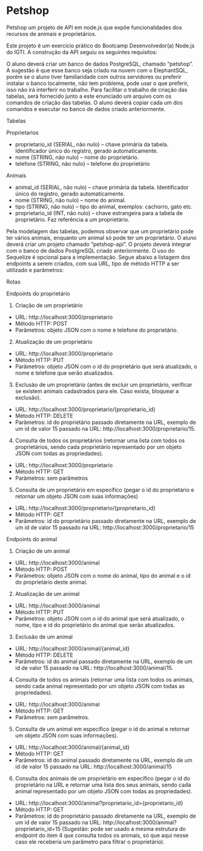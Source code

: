 # Petshop

Petshop um projeto de API em node.js que expõe funcionalidades dos recursos de animais e proprietários.

Este projeto é um exercício prático do Bootcamp Desenvolvedor(a) Node.js do IGTI. A construção da API seguiu os seguintes requisitos:

O aluno deverá criar um banco de dados PostgreSQL, chamado “petshop”. A sugestão é que esse banco seja criado na nuvem com o ElephantSQL, porém se o aluno tiver familiaridade com outros servidores ou preferir instalar o banco localmente, não tem problema, pode usar o que preferir, isso não irá interferir no trabalho. Para facilitar o trabalho de criação das tabelas, será fornecido junto a este enunciado um arquivo com os comandos de criação das tabelas. O aluno deverá copiar cada um dos comandos e executar no banco de dados criado anteriormente.

Tabelas

Proprietarios
- proprietario_id (SERIAL, não nulo) – chave primária da tabela. Identificador único do
registro, gerado automaticamente.
- nome (STRING, não nulo) – nome do proprietário.
- telefone (STRING, não nulo) – telefone do proprietário

Animais
- animal_id (SERIAL, não nulo) – chave primária da tabela. Identificador único do registro,
gerado automaticamente.
- nome (STRING, não nulo) – nome do animal.
- tipo (STRING, não nulo) – tipo do animal, exemplos: cachorro, gato etc.
- proprietario_id (INT, não nulo) – chave estrangeira para a tabela de proprietário. Faz
referência a um proprietário.

Pela modelagem das tabelas, podemos observar que um proprietário pode ter vários animais, enquanto um animal só pode ter um proprietário. O aluno deverá criar um projeto chamado “petshop-api”. O projeto deverá integrar com o banco de dados PostgreSQL criado anteriormente. O uso do Sequelize é opcional para a implementação. Segue abaixo a listagem dos endpoints a serem criados, com sua URL, tipo de método HTTP a ser utilizado e parâmetros:

Rotas

Endpoints do proprietário
1) Criação de um proprietário
- URL: http://localhost:3000/proprietario
- Método HTTP: POST
- Parâmetros: objeto JSON com o nome e telefone do proprietário.
2) Atualização de um proprietário
- URL: http://localhost:3000/proprietario
- Método HTTP: PUT
- Parâmetros: objeto JSON com o id do proprietário que será atualizado, o nome e
telefone que serão atualizados.
3) Exclusão de um proprietário (antes de excluir um proprietário, verificar se existem
animais cadastrados para ele. Caso exista, bloquear a exclusão).
- URL: http://localhost:3000/proprietario/{proprietario_id}
- Método HTTP: DELETE
- Parâmetros: id do proprietário passado diretamente na URL, exemplo de um id de
valor 15 passado na URL: http://localhost:3000/proprietario/15.
4) Consulta de todos os proprietários (retornar uma lista com todos os proprietários, sendo
cada proprietário representado por um objeto JSON com todas as propriedades).
- URL: http://localhost:3000/proprietario
- Método HTTP: GET
- Parâmetros: sem parâmetros
5) Consulta de um proprietário em específico (pegar o id do proprietário e retornar um objeto
JSON com suas informações)
- URL: http://localhost:3000/proprietario/{proprietario_id}
- Método HTTP: GET
- Parâmetros: id do proprietário passado diretamente na URL, exemplo de um id de
valor 15 passado na URL: http://localhost:3000/proprietario/15

Endpoints do animal
1) Criação de um animal
- URL: http://localhost:3000/animal
- Método HTTP: POST
- Parâmetros: objeto JSON com o nome do animal, tipo do animal e o id do
proprietário deste animal.
2) Atualização de um animal
- URL: http://localhost:3000/animal
- Método HTTP: PUT
- Parâmetros: objeto JSON com o id do animal que será atualizado, o nome, tipo e
id do proprietário do animal que serão atualizados.
3) Exclusão de um animal
- URL: http://localhost:3000/animal/{animal_id}
- Método HTTP: DELETE
- Parâmetros: id do animal passado diretamente na URL, exemplo de um id de valor
15 passado na URL: http://localhost:3000/animal/15.
4) Consulta de todos os animais (retornar uma lista com todos os animais, sendo cada
animal representado por um objeto JSON com todas as propriedades).
- URL: http://localhost:3000/animal
- Método HTTP: GET
- Parâmetros: sem parâmetros.
5) Consulta de um animal em específico (pegar o id do animal e retornar um objeto JSON
com suas informações).
- URL: http://localhost:3000/animal/{animal_id}
- Método HTTP: GET
- Parâmetros: id do animal passado diretamente na URL, exemplo de um id de valor
15 passado na URL: http://localhost:3000/animal/15
6) Consulta dos animais de um proprietário em específico (pegar o id do proprietário na
URL e retornar uma lista dos seus animais, sendo cada animal representado por um objeto
JSON com todas as propriedades).
- URL: http://localhost:3000/animal?proprietario_id={proprietario_id}
- Método HTTP: GET
- Parâmetros: id do proprietário passado diretamente na URL, exemplo de um id de
valor 15 passado na URL: http://localhost:3000/animal?proprietario_id=15 (Sugestão: pode
ser usado a mesma estrutura do endpoint do item 4 que consulta todos os animais, só que
aqui nesse caso ele receberia um parâmetro para filtrar o proprietário).
